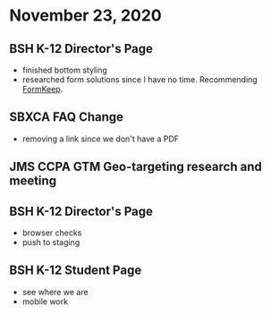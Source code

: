 # November 23, 2020

## BSH K-12 Director's Page
- finished bottom styling
- researched form solutions since I have no time. Recommending [FormKeep](https://formkeep.com/).

## SBXCA FAQ Change
- removing a link since we don't have a PDF

## JMS CCPA GTM Geo-targeting research and meeting

## BSH K-12 Director's Page
- browser checks
- push to staging

## BSH K-12 Student Page
- see where we are
- mobile work